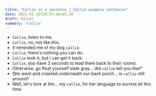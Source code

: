 ```yaml
---
title: "Callie in a sentence | Callie example sentences"
date: 2021-01-20T19:57:50+05:30
draft: falses
summary: "Callie"
---
```

- `Callie`, listen to me.
- `Callie`, no, not like this.
- It reminded me of my dog `callie`.
- `Callie`, there's nothing you can do.
- `Callie` took it, but i can get it back.
- `Callie`, you have 3 seconds to lead them back to their rooms.
- Otherwise, go float yourself slate gray... did `callie` tell you that?
- She went and crawled underneath our back porch... is `callie` still around?
- Well, let's look at the... my `callie`, for her language to survive all this time.
                 

